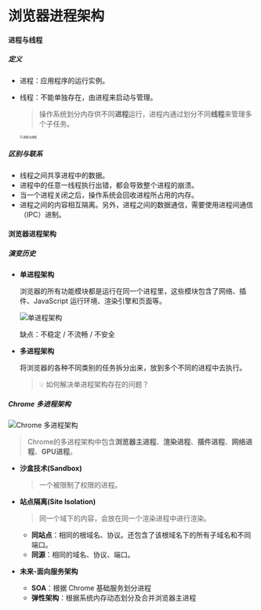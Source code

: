 # 浏览器进程架构

#### 进程与线程

##### 定义

- 进程：应用程序的运行实例。

- 线程：不能单独存在，由进程来启动与管理。

  > 操作系统划分内存供不同**进程**运行，进程内通过划分不同**线程**来管理多个子任务。

  <img src="https://pic3.zhimg.com/80/v2-8d714113f9f709a7458fade1342332f6_720w.jpg" alt="进程与线程" style="zoom:40%;" />

##### 区别与联系

- 线程之间共享进程中的数据。
- 进程中的任意一线程执行出错，都会导致整个进程的崩溃。
- 当一个进程关闭之后，操作系统会回收进程所占用的内存。
- 进程之间的内容相互隔离。另外，进程之间的数据通信，需要使用进程间通信（IPC）进制。

#### 浏览器进程架构

##### 演变历史

- **单进程架构**

  浏览器的所有功能模块都是运行在同一个进程里，这些模块包含了网络、插件、JavaScript 运行环境、渲染引擎和页面等。

  ![单进程架构](https://pic4.zhimg.com/80/v2-a70398b6e60aff11da6a405d2d1497c7_720w.jpg)

  缺点：不稳定 / 不流畅 / 不安全

- **多进程架构**

  将浏览器的各种不同类别的任务拆分出来，放到多个不同的进程中去执行。

  > 💡 如何解决单进程架构存在的问题？

##### Chrome 多进程架构

![Chrome 多进程架构](https://pic4.zhimg.com/80/v2-60615d290fefbb2228256258dd2963d3_720w.jpg)

> Chrome的多进程架构中包含**浏览器主进程**、**渲染进程**、**插件进程**、**网络进程**、**GPU进程**。

- **沙盒技术(Sandbox)**

  > 一个被限制了权限的进程。

- **站点隔离(Site Isolation)**

  > 同一个域下的内容，会放在同一个渲染进程中进行渲染。

  - **同站点**：相同的根域名、协议。还包含了该根域名下的所有子域名和不同端口。
  - **同源**：相同的域名、协议、端口。

- **未来-面向服务架构**

  - **SOA**：根据 Chrome 基础服务划分进程
  - **弹性架构**：根据系统内存动态划分及合并浏览器主进程

